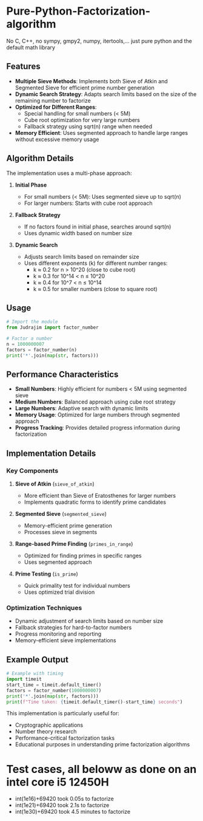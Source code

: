 # Pure-Python-Factorization-algorithm
No C, C++, no sympy, gmpy2, numpy, itertools,... just pure python and the default math library

## Features

- **Multiple Sieve Methods**: Implements both Sieve of Atkin and Segmented Sieve for efficient prime number generation
- **Dynamic Search Strategy**: Adapts search limits based on the size of the remaining number to factorize
- **Optimized for Different Ranges**:
  - Special handling for small numbers (< 5M)
  - Cube root optimization for very large numbers
  - Fallback strategy using sqrt(n) range when needed
- **Memory Efficient**: Uses segmented approach to handle large ranges without excessive memory usage

## Algorithm Details

The implementation uses a multi-phase approach:

1. **Initial Phase**
   - For small numbers (< 5M): Uses segmented sieve up to sqrt(n)
   - For larger numbers: Starts with cube root approach

2. **Fallback Strategy**
   - If no factors found in initial phase, searches around sqrt(n)
   - Uses dynamic width based on number size

3. **Dynamic Search**
   - Adjusts search limits based on remainder size
   - Uses different exponents (k) for different number ranges:
     - k ≈ 0.2 for n > 10^20 (close to cube root)
     - k ≈ 0.3 for 10^14 < n ≤ 10^20
     - k ≈ 0.4 for 10^7 < n ≤ 10^14
     - k ≈ 0.5 for smaller numbers (close to square root)

## Usage

```python
# Import the module
from Judrajim import factor_number

# Factor a number
n = 1000000007
factors = factor_number(n)
print('*'.join(map(str, factors)))
```

## Performance Characteristics

- **Small Numbers**: Highly efficient for numbers < 5M using segmented sieve
- **Medium Numbers**: Balanced approach using cube root strategy
- **Large Numbers**: Adaptive search with dynamic limits
- **Memory Usage**: Optimized for large numbers through segmented approach
- **Progress Tracking**: Provides detailed progress information during factorization

## Implementation Details

### Key Components

1. **Sieve of Atkin** (`sieve_of_atkin`)
   - More efficient than Sieve of Eratosthenes for larger numbers
   - Implements quadratic forms to identify prime candidates

2. **Segmented Sieve** (`segmented_sieve`)
   - Memory-efficient prime generation
   - Processes sieve in segments

3. **Range-based Prime Finding** (`primes_in_range`)
   - Optimized for finding primes in specific ranges
   - Uses segmented approach

4. **Prime Testing** (`is_prime`)
   - Quick primality test for individual numbers
   - Uses optimized trial division

### Optimization Techniques

- Dynamic adjustment of search limits based on number size
- Fallback strategies for hard-to-factor numbers
- Progress monitoring and reporting
- Memory-efficient sieve implementations

## Example Output

```python
# Example with timing
import timeit
start_time = timeit.default_timer()
factors = factor_number(1000000007)
print('*'.join(map(str, factors)))
print(f"Time taken: {timeit.default_timer()-start_time} seconds")
```

This implementation is particularly useful for:
- Cryptographic applications
- Number theory research
- Performance-critical factorization tasks
- Educational purposes in understanding prime factorization algorithms

# Test cases, all beloww as done on an intel core i5 12450H
 - int(1e16)+69420 took 0.05s to factorize
 - int(1e21)+69420 took 2.1s to factorize
 - int(1e30)+69420 took 4.5 minutes to factorize
